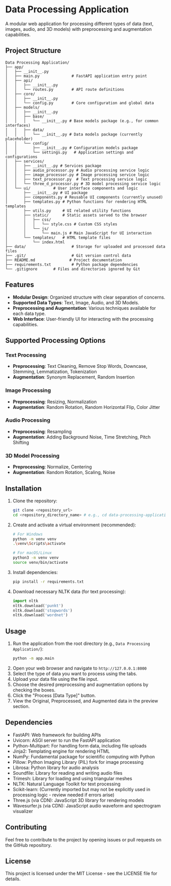 # Data Processing Application

A modular web application for processing different types of data (text, images, audio, and 3D models) with preprocessing and augmentation capabilities.

## Project Structure

```
Data Processing Application/
├── app/
│   ├── __init__.py
│   ├── main.py              # FastAPI application entry point
│   ├── api/
│   │   ├── __init__.py
│   │   └── routes.py        # API route definitions
│   ├── core/
│   │   ├── __init__.py
│   │   └── config.py        # Core configuration and global data
│   ├── models/
│   │   ├── __init__.py
│   │   ├── base/
│   │   │   └── __init__.py # Base models package (e.g., for common interfaces)
│   │   ├── data/
│   │   │   └── __init__.py # Data models package (currently placeholder)
│   │   └── config/
│   │       ├── __init__.py # Configuration models package
│   │       └── settings.py   # Application settings and configurations
│   ├── services/
│   │   ├── __init__.py # Services package
│   │   ├── audio_processor.py # Audio processing service logic
│   │   ├── image_processor.py # Image processing service logic
│   │   ├── text_processor.py  # Text processing service logic
│   │   └── three_d_processor.py # 3D model processing service logic
│   └── ui/          # User interface components and logic
│       ├── __init__.py # UI package
│       ├── components.py # Reusable UI components (currently unused)
│       ├── templates.py # Python functions for rendering HTML templates
│       ├── utils.py     # UI related utility functions
│       ├── static/      # Static assets served to the browser
│       │   ├── css/
│       │   │   └── style.css # Custom CSS styles
│       │   └── js/
│       │       └── main.js # Main JavaScript for UI interaction
│       └── templates/   # HTML template files
│           └── index.html
├── data/                    # Storage for uploaded and processed data files
├── .git/                    # Git version control data
├── README.md               # Project documentation
├── requirements.txt         # Python package dependencies
└── .gitignore       # Files and directories ignored by Git
```

## Features

-   **Modular Design**: Organized structure with clear separation of concerns.
-   **Supported Data Types**: Text, Image, Audio, and 3D Models.
-   **Preprocessing and Augmentation**: Various techniques available for each data type.
-   **Web Interface**: User-friendly UI for interacting with the processing capabilities.

## Supported Processing Options

### Text Processing
-   **Preprocessing**: Text Cleaning, Remove Stop Words, Downcase, Stemming, Lemmatization, Tokenization
-   **Augmentation**: Synonym Replacement, Random Insertion

### Image Processing
-   **Preprocessing**: Resizing, Normalization
-   **Augmentation**: Random Rotation, Random Horizontal Flip, Color Jitter

### Audio Processing
-   **Preprocessing**: Resampling
-   **Augmentation**: Adding Background Noise, Time Stretching, Pitch Shifting

### 3D Model Processing
-   **Preprocessing**: Normalize, Centering
-   **Augmentation**: Random Rotation, Scaling, Noise

## Installation

1.  Clone the repository:
    ```bash
    git clone <repository_url>
    cd <repository_directory_name> # e.g., cd data-processing-application
    ```
2.  Create and activate a virtual environment (recommended):
    ```bash
    # For Windows
    python -m venv venv
    .\venv\Scripts\activate

    # For macOS/Linux
    python3 -m venv venv
    source venv/bin/activate
    ```
3.  Install dependencies:
    ```bash
    pip install -r requirements.txt
    ```
4.  Download necessary NLTK data (for text processing):
    ```python
    import nltk
    nltk.download('punkt')
    nltk.download('stopwords')
    nltk.download('wordnet')
    ```

## Usage

1.  Run the application from the root directory (e.g., `Data Processing Application/`):
    ```bash
    python -m app.main
    ```
2.  Open your web browser and navigate to `http://127.0.0.1:8000`
3.  Select the type of data you want to process using the tabs.
4.  Upload your data file using the file input.
5.  Choose the desired preprocessing and augmentation options by checking the boxes.
6.  Click the "Process [Data Type]" button.
7.  View the Original, Preprocessed, and Augmented data in the preview section.

## Dependencies

-   FastAPI: Web framework for building APIs
-   Uvicorn: ASGI server to run the FastAPI application
-   Python-Multipart: For handling form data, including file uploads
-   Jinja2: Templating engine for rendering HTML
-   NumPy: Fundamental package for scientific computing with Python
-   Pillow: Python Imaging Library (PIL) fork for image processing
-   Librosa: Python library for audio analysis
-   Soundfile: Library for reading and writing audio files
-   Trimesh: Library for loading and using triangular meshes
-   NLTK: Natural Language Toolkit for text processing
-   Scikit-learn: (Currently imported but may not be explicitly used in processing logic - review needed if errors arise)
-   Three.js (via CDN): JavaScript 3D library for rendering models
-   Wavesurfer.js (via CDN): JavaScript audio waveform and spectrogram visualizer

## Contributing

Feel free to contribute to the project by opening issues or pull requests on the GitHub repository.

## License

This project is licensed under the MIT License - see the LICENSE file for details. 